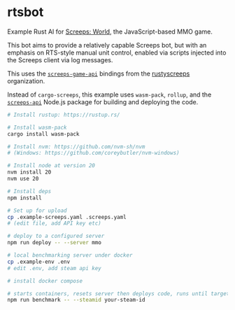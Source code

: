 # rtsbot

Example Rust AI for [Screeps: World][screeps], the JavaScript-based MMO game.

This bot aims to provide a relatively capable Screeps bot, but with an emphasis on RTS-style
manual unit control, enabled via scripts injected into the Screeps client via log messages.

This uses the [`screeps-game-api`] bindings from the [rustyscreeps] organization.

Instead of `cargo-screeps`, this example uses `wasm-pack`, `rollup`, and the
[`screeps-api`] Node.js package for building and deploying the code.

```sh
# Install rustup: https://rustup.rs/

# Install wasm-pack
cargo install wasm-pack

# Install nvm: https://github.com/nvm-sh/nvm
# (Windows: https://github.com/coreybutler/nvm-windows)

# Install node at version 20
nvm install 20
nvm use 20

# Install deps
npm install

# Set up for upload
cp .example-screeps.yaml .screeps.yaml
# (edit file, add API key etc)

# deploy to a configured server
npm run deploy -- --server mmo

# local benchmarking server under docker
cp .example-env .env
# edit .env, add steam api key

# install docker compose

# starts containers, resets server then deploys code, runs until target RCL or tick
npm run benchmark -- --steamid your-steam-id
```

[screeps]: https://screeps.com/
[`screeps-game-api`]: https://github.com/rustyscreeps/screeps-game-api/
[rustyscreeps]: https://github.com/rustyscreeps/
[`screeps-api`]: https://github.com/screepers/node-screeps-api
